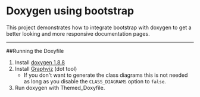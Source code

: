Doxygen using bootstrap
=======================

This project demonstrates how to integrate bootstrap with doxygen to get a better looking and more responsive documentation pages.

---
##Running the Doxyfile

1. Install [doxygen 1.8.8](http://www.stack.nl/~dimitri/doxygen/download.html)
2. Install [Graphviz](http://www.graphviz.org/Download.php) (dot tool)
	* If you don't want to generate the class diagrams this is not needed as long as you disable the `CLASS_DIAGRAMS` option to `false`. 
3. Run doxygen with Themed_Doxyfile. 